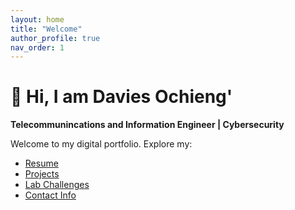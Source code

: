 ```yaml
---
layout: home
title: "Welcome"
author_profile: true
nav_order: 1
---
```



# 👋 Hi, I am Davies Ochieng'

**Telecommunincations and Information Engineer | Cybersecurity**



Welcome to my digital portfolio. Explore my:

- [Resume](_pages/resume.md)
- [Projects](_pages/projects.md)
- [Lab Challenges](_pages/lab-challenges.md)
- [Contact Info](_pages/contact.md)
